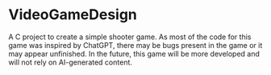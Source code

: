 # VideoGameDesign
A C project to create a simple shooter game. As most of the code for this game was inspired by ChatGPT, there may be bugs present in the game or it may appear unfinished. In the future, this game will be more developed and will not rely on AI-generated content.
